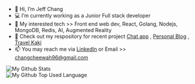 - 👋 Hi, I’m Jeff Chang
- 💻 I’m currently working as a Junior Full stack developer
- 🌱 My interested tech >> Front end web dev, React, Golang, Nodejs, MongoDB, Redis, AI, Augmented Reality
- 💞️ Check out my respository for recent project [Chat app](https://jeffchatapp.herokuapp.com/) , [Personal Blog](https://jeffdevslife.com/) , [Travel Kaki](https://travel-kaki.netlify.app/)
- 📫 You may reach me via [LinkedIn](https://www.linkedin.com/in/jeff-chang-7461b119a/) or Email >> changcheewah96@gmail.com
  
![My Github Stats](https://github-readme-stats.vercel.app/api?username=JeffCw96)
<br/>
![My Github Top Used Language](https://github-readme-stats.vercel.app/api/top-langs/?username=Jeffcw96)

<!---
Jeffcw96/Jeffcw96 is a ✨ special ✨ repository because its `README.md` (this file) appears on your GitHub profile.
You can click the Preview link to take a look at your changes.
--->
